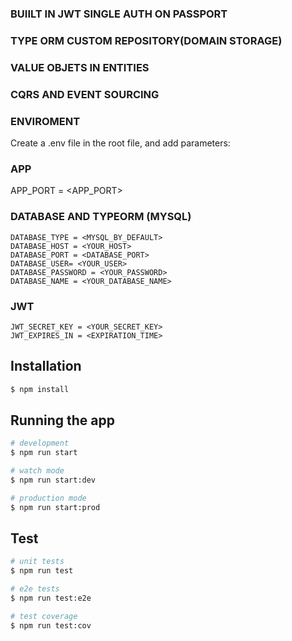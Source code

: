 ### BUIILT IN JWT SINGLE AUTH ON PASSPORT
### TYPE ORM CUSTOM REPOSITORY(DOMAIN STORAGE)
### VALUE OBJETS IN ENTITIES
### CQRS AND EVENT SOURCING

### ENVIROMENT

Create a .env file in the root file, and add parameters:


### APP
APP_PORT = <APP_PORT>

### DATABASE AND TYPEORM (MYSQL)
```
DATABASE_TYPE = <MYSQL_BY_DEFAULT>
DATABASE_HOST = <YOUR_HOST>
DATABASE_PORT = <DATABASE_PORT>
DATABASE_USER= <YOUR_USER>
DATABASE_PASSWORD = <YOUR_PASSWORD>
DATABASE_NAME = <YOUR_DATABASE_NAME>
```

### JWT
```
JWT_SECRET_KEY = <YOUR_SECRET_KEY>
JWT_EXPIRES_IN = <EXPIRATION_TIME>
```

## Installation

```bash
$ npm install
```

## Running the app

```bash
# development
$ npm run start

# watch mode
$ npm run start:dev

# production mode
$ npm run start:prod
```

## Test

```bash
# unit tests
$ npm run test

# e2e tests
$ npm run test:e2e

# test coverage
$ npm run test:cov
```

